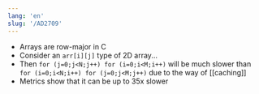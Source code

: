 ```yaml
---
lang: 'en'
slug: '/AD2709'
---
```


- Arrays are row-major in C
- Consider an `arr[i][j]` type of 2D array...
- Then `for (j=0;j<N;j++) for (i=0;i<M;i++)` will be much slower than `for (i=0;i<N;i++) for (j=0;j<M;j++)` due to the way of [[caching]]
- Metrics show that it can be up to 35x slower
